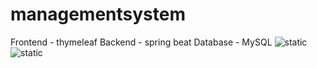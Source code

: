 # managementsystem
Frontend - thymeleaf
Backend - spring beat
Database - MySQL
![static](Screen1.jpeg)
![static](screen2.jpeg)

